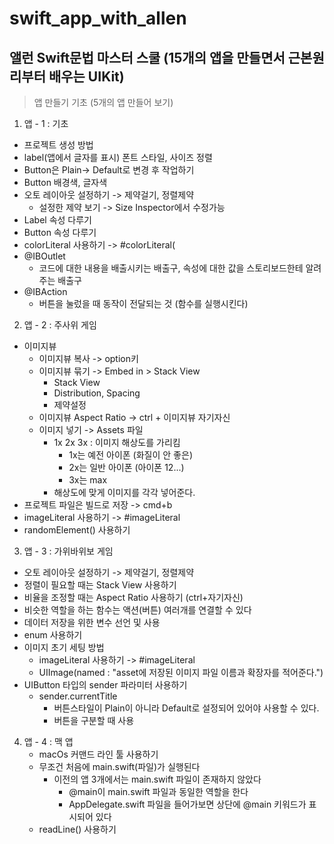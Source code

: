 # swift_app_with_allen

앨런 Swift문법 마스터 스쿨 (15개의 앱을 만들면서 근본원리부터 배우는 UIKit)
-------------


> 앱 만들기 기초 (5개의 앱 만들어 보기)
1. 앱 - 1 : 기초 
+ 프로젝트 생성 방법
+ label(앱에서 글자를 표시) 폰트 스타일, 사이즈 정렬
+ Button은 Plain-> Default로 변경 후 작업하기
+ Button 배경색, 글자색
+ 오토 레이아웃 설정하기 -> 제약걸기, 정렬제약
    + 설정한 제약 보기 -> Size Inspector에서 수정가능
+ Label 속성 다루기
+ Button 속성 다루기 
+ colorLiteral 사용하기 -> #colorLiteral(
+ @IBOutlet
    + 코드에 대한 내용을 배출시키는 배출구, 속성에 대한 값을 스토리보드한테 알려주는 배출구 
+ @IBAction
    + 버튼을 눌렀을 때 동작이 전달되는 것 (함수를 실행시킨다)


2. 앱 - 2 : 주사위 게임
+ 이미지뷰
    + 이미지뷰 복사 -> option키
    + 이미지뷰 묶기 -> Embed in > Stack View
        + Stack View
        + Distribution, Spacing 
        + 제약설정
    + 이미지뷰 Aspect Ratio -> ctrl + 이미지뷰 자기자신
    + 이미지 넣기 -> Assets 파일
        + 1x 2x 3x : 이미지 해상도를 가리킴
            + 1x는 예전 아이폰 (화질이 안 좋은)
            + 2x는 일반 아이폰 (아이폰 12...)
            + 3x는 max
        + 해상도에 맞게 이미지를 각각 넣어준다. 
+ 프로젝트 파일은 빌드로 저장 -> cmd+b
+ imageLiteral 사용하기 -> #imageLiteral  
+ randomElement() 사용하기

3. 앱 - 3 : 가위바위보 게임
+ 오토 레이아웃 설정하기 -> 제약걸기, 정렬제약
+ 정렬이 필요할 때는 Stack View 사용하기
+ 비율을 조정할 때는 Aspect Ratio 사용하기 (ctrl+자기자신)
+ 비슷한 역할을 하는 함수는 액션(버튼) 여러개를 연결할 수 있다 
+ 데이터 저장을 위한 변수 선언 및 사용
+ enum 사용하기
+ 이미지 초기 세팅 방법
    + imageLiteral 사용하기 -> #imageLiteral  
    + UIImage(named : "asset에 저장된 이미지 파일 이름과 확장자를 적어준다.")
+ UIButton 타입의 sender 파라미터 사용하기 
    + sender.currentTitle 
        + 버튼스타일이 Plain이 아니라 Default로 설정되어 있어야 사용할 수 있다. 
        + 버튼을 구분할 때 사용
        
4. 앱 - 4 : 맥 앱 
    + macOs 커맨드 라인 툴 사용하기
    + 무조건 처음에 main.swift(파일)가 실행된다
        + 이전의 앱 3개에서는 main.swift 파일이 존재하지 않았다
            + @main이 main.swift 파일과 동일한 역할을 한다
            + AppDelegate.swift 파일을 들어가보면 상단에 @main 키워드가 표시되어 있다 
    + readLine() 사용하기
        

